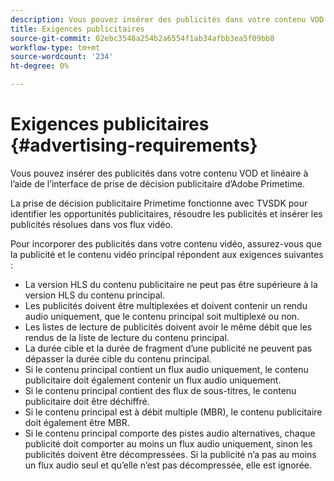```yaml
---
description: Vous pouvez insérer des publicités dans votre contenu VOD et linéaire à l’aide de l’interface de prise de décision publicitaire d’Adobe Primetime.
title: Exigences publicitaires
source-git-commit: 02ebc3548a254b2a6554f1ab34afbb3ea5f09bb8
workflow-type: tm+mt
source-wordcount: '234'
ht-degree: 0%

---
```


# Exigences publicitaires {#advertising-requirements}

Vous pouvez insérer des publicités dans votre contenu VOD et linéaire à l’aide de l’interface de prise de décision publicitaire d’Adobe Primetime.

<!--<a id="section_A2966DC850E140FE9400A1D9E412F819"></a>-->

La prise de décision publicitaire Primetime fonctionne avec TVSDK pour identifier les opportunités publicitaires, résoudre les publicités et insérer les publicités résolues dans vos flux vidéo.

Pour incorporer des publicités dans votre contenu vidéo, assurez-vous que la publicité et le contenu vidéo principal répondent aux exigences suivantes :

* La version HLS du contenu publicitaire ne peut pas être supérieure à la version HLS du contenu principal.
* Les publicités doivent être multiplexées et doivent contenir un rendu audio uniquement, que le contenu principal soit multiplexé ou non.
* Les listes de lecture de publicités doivent avoir le même débit que les rendus de la liste de lecture du contenu principal.
* La durée cible et la durée de fragment d’une publicité ne peuvent pas dépasser la durée cible du contenu principal.
* Si le contenu principal contient un flux audio uniquement, le contenu publicitaire doit également contenir un flux audio uniquement.
* Si le contenu principal contient des flux de sous-titres, le contenu publicitaire doit être déchiffré.
* Si le contenu principal est à débit multiple (MBR), le contenu publicitaire doit également être MBR.
* Si le contenu principal comporte des pistes audio alternatives, chaque publicité doit comporter au moins un flux audio uniquement, sinon les publicités doivent être décompressées. Si la publicité n’a pas au moins un flux audio seul et qu’elle n’est pas décompressée, elle est ignorée.
